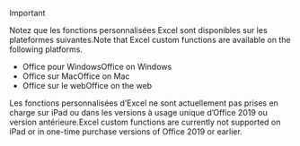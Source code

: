 > [!IMPORTANT]
> <span data-ttu-id="7e085-101">Notez que les fonctions personnalisées Excel sont disponibles sur les plateformes suivantes.</span><span class="sxs-lookup"><span data-stu-id="7e085-101">Note that Excel custom functions are available on the following platforms.</span></span>
> - <span data-ttu-id="7e085-102">Office pour Windows</span><span class="sxs-lookup"><span data-stu-id="7e085-102">Office on Windows</span></span>
> - <span data-ttu-id="7e085-103">Office sur Mac</span><span class="sxs-lookup"><span data-stu-id="7e085-103">Office on Mac</span></span>
> - <span data-ttu-id="7e085-104">Office sur le web</span><span class="sxs-lookup"><span data-stu-id="7e085-104">Office on the web</span></span>
>
> <span data-ttu-id="7e085-105">Les fonctions personnalisées d’Excel ne sont actuellement pas prises en charge sur iPad ou dans les versions à usage unique d’Office 2019 ou version antérieure.</span><span class="sxs-lookup"><span data-stu-id="7e085-105">Excel custom functions are currently not supported on iPad or in one-time purchase versions of Office 2019 or earlier.</span></span>
